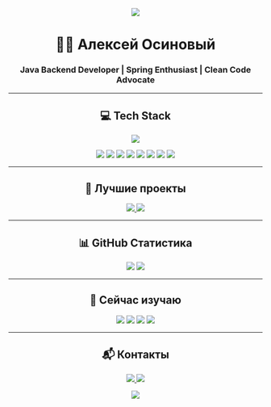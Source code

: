<!-- 🎨 ШАПКА -->
<p align="center">
  <img src="https://capsule-render.vercel.app/api?type=wave&color=0:0f2027,50:203a43,100:2c5364&height=120&section=header" />
</p>

<h1 align="center">🧑‍💻 Алексей Осиновый</h1>
<h3 align="center">Java Backend Developer | Spring Enthusiast | Clean Code Advocate</h3>

---

<!-- 💻 ТЕХНОСТЕК -->
<h2 align="center">💻 Tech Stack</h2>

<p align="center">
  <img src="https://skillicons.dev/icons?i=java,spring,hibernate,maven,postgresql,docker,git,github,intellij" />
</p>

<p align="center">
  <img src="https://img.shields.io/badge/Java-ED8B00?style=for-the-badge&logo=openjdk&logoColor=white" />
  <img src="https://img.shields.io/badge/Spring_Boot-6DB33F?style=for-the-badge&logo=springboot&logoColor=white" />
  <img src="https://img.shields.io/badge/Hibernate-59666C?style=for-the-badge&logo=hibernate&logoColor=white" />
  <img src="https://img.shields.io/badge/PostgreSQL-4169E1?style=for-the-badge&logo=postgresql&logoColor=white" />
  <img src="https://img.shields.io/badge/Maven-C71A36?style=for-the-badge&logo=apachemaven&logoColor=white" />
  <img src="https://img.shields.io/badge/Docker-2496ED?style=for-the-badge&logo=docker&logoColor=white" />
  <img src="https://img.shields.io/badge/IntelliJ_IDEA-000000?style=for-the-badge&logo=intellijidea&logoColor=white" />
    <img src="https://img.shields.io/badge/Postman-FF6C37?style=for-the-badge&logo=postman&logoColor=white" />
</p>
</p>

---

<!-- 🚀 ПРОЕКТЫ -->
<h2 align="center">🚀 Лучшие проекты</h2>

<p align="center">
  <a href="https://github.com/OsinoviAlex43/Authentication-and-Authorization">
    <img src="https://github-readme-stats.vercel.app/api/pin/?username=OsinoviAlex43&repo=Authentication-and-Authorization&theme=radical" />
  </a>
  <a href="https://github.com/OsinoviAlex43/Java-Job-Interview-Bot">
    <img src="https://github-readme-stats.vercel.app/api/pin/?username=OsinoviAlex43&repo=Java-Job-Interview-Bot&theme=radical" />
  </a>
</p>

---

<!-- 📈 СТАТИСТИКА -->
<h2 align="center">📊 GitHub Статистика</h2>

<p align="center">
  <img src="https://github-readme-stats.vercel.app/api?username=OsinoviAlex43&show_icons=true&theme=tokyonight&hide_rank=true&hide=contribs" />
  <img src="https://github-readme-streak-stats.herokuapp.com/?user=OsinoviAlex43&theme=tokyonight" />
</p>

---

<!-- 🧠 ИЗУЧАЮ -->
<h2 align="center">🧠 Сейчас изучаю</h2>

<p align="center">
  <img src="https://img.shields.io/badge/Spring_Cloud-6DB33F?style=for-the-badge&logo=spring&logoColor=white" />
  <img src="https://img.shields.io/badge/OAuth2-000000?style=for-the-badge&logo=oauth&logoColor=white" />
  <img src="https://img.shields.io/badge/Kafka-231F20?style=for-the-badge&logo=apachekafka&logoColor=white" />
  <img src="https://img.shields.io/badge/Redis-DC382D?style=for-the-badge&logo=redis&logoColor=white" />
</p>

---

<!-- 📬 КОНТАКТЫ -->
<h2 align="center">📬 Контакты</h2>

<p align="center">
  <a href="https://t.me/osinoviialex">
    <img src="https://img.shields.io/badge/Telegram-26A5E4?style=for-the-badge&logo=telegram&logoColor=white" />
  </a>
  <a href="mailto:osinovijaleksej@gmail.com">
    <img src="https://img.shields.io/badge/Gmail-D14836?style=for-the-badge&logo=gmail&logoColor=white" />
  </a>
</p>

<!-- 🌊 ФУТЕР -->
<p align="center">
  <img src="https://capsule-render.vercel.app/api?type=waving&color=0:2c3e50,100:3498db&height=100&section=footer" />
</p>
